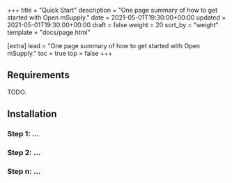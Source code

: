 +++
title = "Quick Start"
description = "One page summary of how to get started with Open mSupply."
date = 2021-05-01T19:30:00+00:00
updated = 2021-05-01T19:30:00+00:00
draft = false
weight = 20
sort_by = "weight"
template = "docs/page.html"

[extra]
lead = "One page summary of how to get started with Open mSupply."
toc = true
top = false
+++

## Requirements

TODO.

## Installation

### Step 1: ...

### Step 2: ...

### Step n: ...
